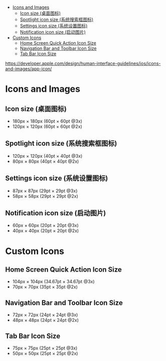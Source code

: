 <!-- TOC -->

- [Icons and Images](#icons-and-images)
    - [Icon size (桌面图标)](#icon-size-桌面图标)
    - [Spotlight icon size (系统搜索框图标)](#spotlight-icon-size-系统搜索框图标)
    - [Settings icon size (系统设置图标)](#settings-icon-size-系统设置图标)
    - [Notification icon size (启动图片)](#notification-icon-size-启动图片)
- [Custom Icons](#custom-icons)
    - [Home Screen Quick Action Icon Size](#home-screen-quick-action-icon-size)
    - [Navigation Bar and Toolbar Icon Size](#navigation-bar-and-toolbar-icon-size)
    - [Tab Bar Icon Size](#tab-bar-icon-size)

<!-- /TOC -->

https://developer.apple.com/design/human-interface-guidelines/ios/icons-and-images/app-icon/

# Icons and Images

## 	Icon size (桌面图标)

* 180px × 180px (60pt × 60pt @3x)
* 120px × 120px (60pt × 60pt @2x)

## 	Spotlight icon size (系统搜索框图标)

* 120px × 120px (40pt × 40pt @3x)
* 80px × 80px (40pt × 40pt @2x)

## 	Settings icon size (系统设置图标)

* 87px × 87px (29pt × 29pt @3x)
* 58px × 58px (29pt × 29pt @2x)

## Notification icon size (启动图片)

* 60px × 60px (20pt × 20pt @3x)
* 40px × 40px (20pt × 20pt @2x)

# Custom Icons

## Home Screen Quick Action Icon Size

* 104px × 104px (34.67pt × 34.67pt @3x)
* 70px × 70px (35pt × 35pt @2x)

## Navigation Bar and Toolbar Icon Size

* 72px × 72px (24pt × 24pt @3x)
* 48px × 48px (24pt × 24pt @2x)

## Tab Bar Icon Size

* 75px × 75px (25pt × 25pt @3x)
* 50px × 50px (25pt × 25pt @2x)